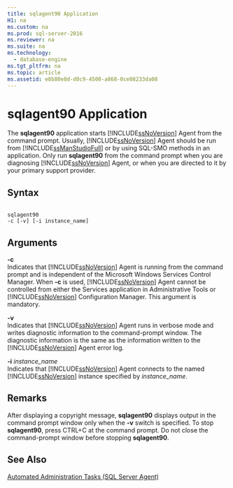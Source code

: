 ```yaml
---
title: sqlagent90 Application
H1: na
ms.custom: na
ms.prod: sql-server-2016
ms.reviewer: na
ms.suite: na
ms.technology: 
  - database-engine
ms.tgt_pltfrm: na
ms.topic: article
ms.assetid: e8b80e8d-d0c9-4500-a868-0ce08233da08
---
```

# sqlagent90 Application
  The **sqlagent90** application starts [!INCLUDE[ssNoVersion](../../Token/Other/ssNoVersion_md.md)] Agent from the command prompt. Usually, [!INCLUDE[ssNoVersion](../../Token/Other/ssNoVersion_md.md)] Agent should be run from [!INCLUDE[ssManStudioFull](../../Token/Other/ssManStudioFull_md.md)] or by using SQL\-SMO methods in an application. Only run **sqlagent90** from the command prompt when you are diagnosing [!INCLUDE[ssNoVersion](../../Token/Other/ssNoVersion_md.md)] Agent, or when you are directed to it by your primary support provider.  
  
## Syntax  
  
```  
  
sqlagent90  
-c [-v] [-i instance_name]  
```  
  
## Arguments  
 **\-c**  
 Indicates that [!INCLUDE[ssNoVersion](../../Token/Other/ssNoVersion_md.md)] Agent is running from the command prompt and is independent of the Microsoft Windows Services Control Manager. When **\-c** is used, [!INCLUDE[ssNoVersion](../../Token/Other/ssNoVersion_md.md)] Agent cannot be controlled from either the Services application in Administrative Tools or [!INCLUDE[ssNoVersion](../../Token/Other/ssNoVersion_md.md)] Configuration Manager. This argument is mandatory.  
  
 **\-v**  
 Indicates that [!INCLUDE[ssNoVersion](../../Token/Other/ssNoVersion_md.md)] Agent runs in verbose mode and writes diagnostic information to the command\-prompt window. The diagnostic information is the same as the information written to the [!INCLUDE[ssNoVersion](../../Token/Other/ssNoVersion_md.md)] Agent error log.  
  
 **\-i** *instance\_name*  
 Indicates that [!INCLUDE[ssNoVersion](../../Token/Other/ssNoVersion_md.md)] Agent connects to the named [!INCLUDE[ssNoVersion](../../Token/Other/ssNoVersion_md.md)] instance specified by *instance\_name*.  
  
## Remarks  
 After displaying a copyright message, **sqlagent90** displays output in the command prompt window only when the **\-v** switch is specified. To stop **sqlagent90**, press CTRL\+C at the command prompt. Do not close the command\-prompt window before stopping **sqlagent90**.  
  
## See Also  
 [Automated Administration Tasks &#40;SQL Server Agent&#41;](../Topic/Automated%20Administration%20Tasks%20\(SQL%20Server%20Agent\).md)  
  
  